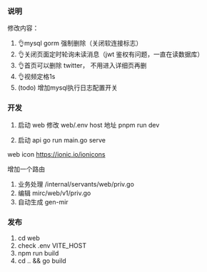 ### 说明

修改内容：

1. 👌mysql gorm 强制删除（关闭软连接标志）
2. 👌关闭页面定时轮询未读消息（jwt 鉴权有问题，一直在读数据库）
3. 👌首页可以删除 twitter， 不用进入详细页再删
4. 👌视频定格1s
5. (todo) 增加mysql执行日志配置开关

### 开发

1. 启动 web
   修改 web/.env host 地址
   pnpm run dev

2. 启动 api
   go run main.go serve

web icon https://ionic.io/ionicons

增加一个路由

1. 业务处理 /internal/servants/web/priv.go
2. 编辑 mirc/web/v1/priv.go
3. 自动生成 gen-mir


### 发布

1. cd web
2. check .env VITE_HOST
3. npm run build
4. cd .. && go build